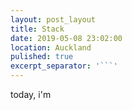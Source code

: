 ```yaml
---
layout: post_layout
title: Stack
date: 2019-05-08 23:02:00
location: Auckland
pulished: true
excerpt_separator: '```'
---
```


today, i'm